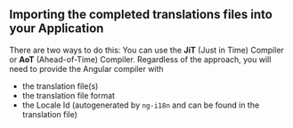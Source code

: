 ## Importing the completed translations files into your Application

There are two ways to do this: You can use the **JiT** (Just in Time) Compiler or **AoT** (Ahead-of-Time) Compiler. Regardless of the approach, you will need to provide the Angular compiler with

- the translation file(s)
- the translation file format
- the Locale Id (autogenerated by `ng-i18n` and can be found in the translation file)
